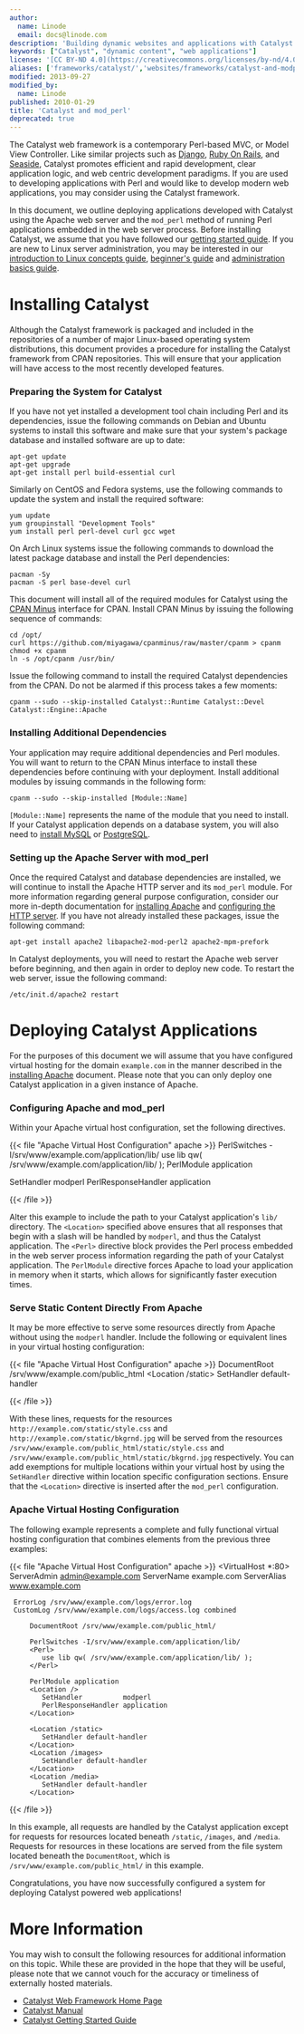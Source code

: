 ```yaml
---
author:
  name: Linode
  email: docs@linode.com
description: 'Building dynamic websites and applications with Catalyst.'
keywords: ["Catalyst", "dynamic content", "web applications"]
license: '[CC BY-ND 4.0](https://creativecommons.org/licenses/by-nd/4.0)'
aliases: ['frameworks/catalyst/','websites/frameworks/catalyst-and-modperl/']
modified: 2013-09-27
modified_by:
  name: Linode
published: 2010-01-29
title: 'Catalyst and mod_perl'
deprecated: true
---
```


The Catalyst web framework is a contemporary Perl-based MVC, or Model View Controller. Like similar projects such as [Django](/docs/frameworks/), [Ruby On Rails](/docs/development/ror/), and [Seaside](/docs/development/frameworks/deploy-smalltalk-applications-with-seaside/), Catalyst promotes efficient and rapid development, clear application logic, and web centric development paradigms. If you are used to developing applications with Perl and would like to develop modern web applications, you may consider using the Catalyst framework.

In this document, we outline deploying applications developed with Catalyst using the Apache web server and the `mod_perl` method of running Perl applications embedded in the web server process. Before installing Catalyst, we assume that you have followed our [getting started guide](/docs/getting-started/). If you are new to Linux server administration, you may be interested in our [introduction to Linux concepts guide](/docs/tools-reference/introduction-to-linux-concepts/), [beginner's guide](/docs/platform/billing-and-support/linode-beginners-guide/) and [administration basics guide](/docs/tools-reference/linux-system-administration-basics/).

# Installing Catalyst

Although the Catalyst framework is packaged and included in the repositories of a number of major Linux-based operating system distributions, this document provides a procedure for installing the Catalyst framework from CPAN repositories. This will ensure that your application will have access to the most recently developed features.

### Preparing the System for Catalyst

If you have not yet installed a development tool chain including Perl and its dependencies, issue the following commands on Debian and Ubuntu systems to install this software and make sure that your system's package database and installed software are up to date:

    apt-get update
    apt-get upgrade
    apt-get install perl build-essential curl

Similarly on CentOS and Fedora systems, use the following commands to update the system and install the required software:

    yum update
    yum groupinstall "Development Tools"
    yum install perl perl-devel curl gcc wget

On Arch Linux systems issue the following commands to download the latest package database and install the Perl dependencies:

    pacman -Sy
    pacman -S perl base-devel curl

This document will install all of the required modules for Catalyst using the [CPAN Minus](/docs/development/perl/manage-cpan-modules-with-cpan-minus/) interface for CPAN. Install CPAN Minus by issuing the following sequence of commands:

    cd /opt/
    curl https://github.com/miyagawa/cpanminus/raw/master/cpanm > cpanm
    chmod +x cpanm
    ln -s /opt/cpanm /usr/bin/

Issue the following command to install the required Catalyst dependencies from the CPAN. Do not be alarmed if this process takes a few moments:

    cpanm --sudo --skip-installed Catalyst::Runtime Catalyst::Devel Catalyst::Engine::Apache

### Installing Additional Dependencies

Your application may require additional dependencies and Perl modules. You will want to return to the CPAN Minus interface to install these dependencies before continuing with your deployment. Install additional modules by issuing commands in the following form:

    cpanm --sudo --skip-installed [Module::Name]

`[Module::Name]` represents the name of the module that you need to install. If your Catalyst application depends on a database system, you will also need to [install MySQL](/docs/databases/mysql/use-mysql-relational-databases-on-debian-5-lenny/) or [PostgreSQL](/docs/databases/postgresql/debian-5-lenny/).

### Setting up the Apache Server with mod\_perl

Once the required Catalyst and database dependencies are installed, we will continue to install the Apache HTTP server and its `mod_perl` module. For more information regarding general purpose configuration, consider our more in-depth documentation for [installing Apache](/docs/web-servers/apache/apache-2-web-server-on-debian-5-lenny/) and [configuring the HTTP server](/docs/web-servers/apache-tips-and-tricks/). If you have not already installed these packages, issue the following command:

    apt-get install apache2 libapache2-mod-perl2 apache2-mpm-prefork

In Catalyst deployments, you will need to restart the Apache web server before beginning, and then again in order to deploy new code. To restart the web server, issue the following command:

    /etc/init.d/apache2 restart

# Deploying Catalyst Applications

For the purposes of this document we will assume that you have configured virtual hosting for the domain `example.com` in the manner described in the [installing Apache](/docs/web-servers/apache/apache-2-web-server-on-debian-5-lenny/) document. Please note that you can only deploy one Catalyst application in a given instance of Apache.

### Configuring Apache and mod\_perl

Within your Apache virtual host configuration, set the following directives.

{{< file "Apache Virtual Host Configuration" apache >}}
PerlSwitches -I/srv/www/example.com/application/lib/
<Perl>
   use lib qw( /srv/www/example.com/application/lib/ );
</Perl>
PerlModule application

<Location />
    SetHandler          modperl
    PerlResponseHandler application
</Location>

{{< /file >}}


Alter this example to include the path to your Catalyst application's `lib/` directory. The `<Location>` specified above ensures that all responses that begin with a slash will be handled by `modperl`, and thus the Catalyst application. The `<Perl>` directive block provides the Perl process embedded in the web server process information regarding the path of your Catalyst application. The `PerlModule` directive forces Apache to load your application in memory when it starts, which allows for significantly faster execution times.

### Serve Static Content Directly From Apache

It may be more effective to serve some resources directly from Apache without using the `modperl` handler. Include the following or equivalent lines in your virtual hosting configuration:

{{< file "Apache Virtual Host Configuration" apache >}}
DocumentRoot /srv/www/example.com/public_html
<Location /static>
    SetHandler default-handler
</Location>

{{< /file >}}


With these lines, requests for the resources `http://example.com/static/style.css` and `http://example.com/static/bkgrnd.jpg` will be served from the resources `/srv/www/example.com/public_html/static/style.css` and `/srv/www/example.com/public_html/static/bkgrnd.jpg` respectively. You can add exemptions for multiple locations within your virtual host by using the `SetHandler` directive within location specific configuration sections. Ensure that the `<Location>` directive is inserted after the `mod_perl` configuration.

### Apache Virtual Hosting Configuration

The following example represents a complete and fully functional virtual hosting configuration that combines elements from the previous three examples:

{{< file "Apache Virtual Host Configuration" apache >}}
<VirtualHost *:80>
     ServerAdmin admin@example.com
     ServerName example.com
     ServerAlias www.example.com

     ErrorLog /srv/www/example.com/logs/error.log
     CustomLog /srv/www/example.com/logs/access.log combined

         DocumentRoot /srv/www/example.com/public_html/

         PerlSwitches -I/srv/www/example.com/application/lib/
         <Perl>
            use lib qw( /srv/www/example.com/application/lib/ );
         </Perl>

         PerlModule application
         <Location />
            SetHandler          modperl
            PerlResponseHandler application
         </Location>

         <Location /static>
            SetHandler default-handler
         </Location>
         <Location /images>
            SetHandler default-handler
         </Location>
         <Location /media>
            SetHandler default-handler
         </Location>
</VirtualHost>

{{< /file >}}


In this example, all requests are handled by the Catalyst application except for requests for resources located beneath `/static`, `/images`, and `/media`. Requests for resources in these locations are served from the file system located beneath the `DocumentRoot`, which is `/srv/www/example.com/public_html/` in this example.

Congratulations, you have now successfully configured a system for deploying Catalyst powered web applications!

# More Information

You may wish to consult the following resources for additional information on this topic. While these are provided in the hope that they will be useful, please note that we cannot vouch for the accuracy or timeliness of externally hosted materials.

- [Catalyst Web Framework Home Page](http://www.catalystframework.org/)
- [Catalyst Manual](http://search.cpan.org/dist/Catalyst-Manual/)
- [Catalyst Getting Started Guide](http://dev.catalystframework.org/wiki/#Get_Started)



